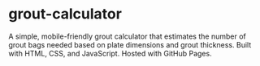 # grout-calculator
A simple, mobile-friendly grout calculator that estimates the number of grout bags needed based on plate dimensions and grout thickness. Built with HTML, CSS, and JavaScript. Hosted with GitHub Pages.
